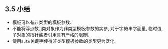 ## 3.5 小结

- 模板可以有非类型的模板参数.
- 不能将浮点数, 类对象作为非类型模板参数的实参, 对于字符串字面量, 临时值, 子对象的指针或者引用具有严格的限制.
- 使用`auto`关键字使得非类型模板参数的类型更为泛化.

